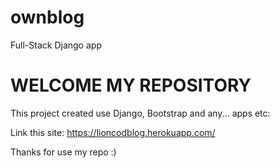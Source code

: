 # ownblog
Full-Stack Django app

# WELCOME MY REPOSITORY
This project created use Django, Bootstrap and any... apps etc:

Link this site: https://lioncodblog.herokuapp.com/

Thanks for use my repo :)
